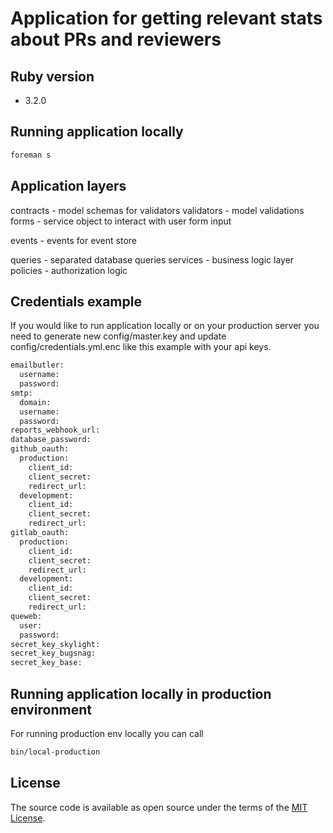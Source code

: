# Application for getting relevant stats about PRs and reviewers

## Ruby version

- 3.2.0

## Running application locally

```bash
foreman s
```

## Application layers

contracts - model schemas for validators
validators - model validations
forms - service object to interact with user form input

events - events for event store

queries - separated database queries
services - business logic layer
policies - authorization logic

## Credentials example

If you would like to run application locally or on your production server you need to generate new config/master.key and update config/credentials.yml.enc like this example with your api keys.

```bash
emailbutler:
  username:
  password:
smtp:
  domain:
  username:
  password:
reports_webhook_url:
database_password:
github_oauth:
  production:
    client_id:
    client_secret:
    redirect_url:
  development:
    client_id:
    client_secret:
    redirect_url:
gitlab_oauth:
  production: 
    client_id:
    client_secret:
    redirect_url:
  development:
    client_id:
    client_secret:
    redirect_url:
queweb:
  user:
  password:
secret_key_skylight:
secret_key_bugsnag:
secret_key_base:
```

## Running application locally in production environment

For running production env locally you can call

```bash
bin/local-production
```

## License

The source code is available as open source under the terms of the [MIT License](https://opensource.org/licenses/MIT).
